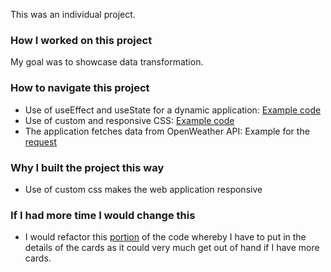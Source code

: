 This was an individual project.

### How I worked on this project

My goal was to showcase data transformation.

### How to navigate this project

- Use of useEffect and useState for a dynamic application: [Example code](src/App.js)
- Use of custom and responsive CSS: [Example code](src/Main.css)
- The application fetches data from OpenWeather API: Example for the [request](src/weatherService.js)

### Why I built the project this way

- Use of custom css makes the web application responsive

### If I had more time I would change this

- I would refactor this [portion](src/components/Details.js) of the code whereby I have to put in the details of the cards as it could very much get out of hand if I have more cards.

